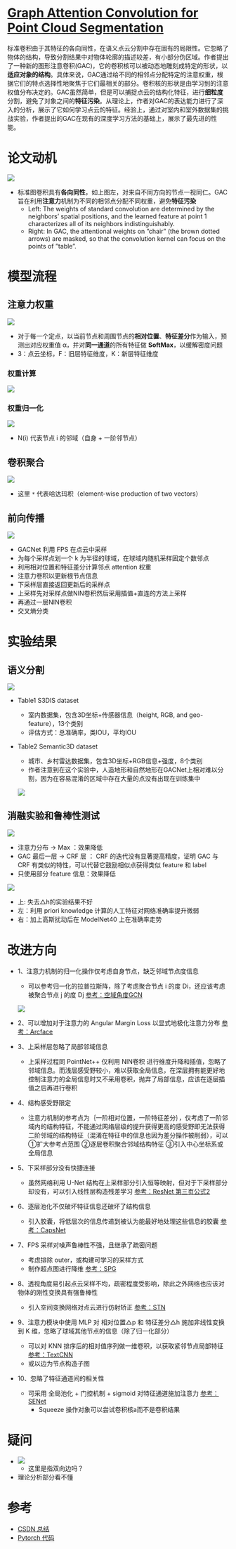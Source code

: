 # [Graph Attention Convolution for Point Cloud Segmentation](https://engineering.purdue.edu/~jshan/publications/2018/Lei%20Wang%20Graph%20Attention%20Convolution%20for%20Point%20Cloud%20Segmentation%20CVPR2019.pdf)
  标准卷积由于其特征的各向同性，在语义点云分割中存在固有的局限性。它忽略了物体的结构，导致分割结果中对物体轮廓的描述较差，有小部分伪区域。作者提出了一种新的图形注意卷积(GAC)，它的卷积核可以被动态地雕刻成特定的形状，以**适应对象的结构**。具体来说，GAC通过给不同的相邻点分配特定的注意权重，根据它们的特点选择性地聚焦于它们最相关的部分。卷积核的形状是由学习到的注意权值分布决定的。GAC虽然简单，但是可以捕捉点云的结构化特征，进行**细粒度**分割，避免了对象之间的**特征污染**。从理论上，作者对GAC的表达能力进行了深入的分析，展示了它如何学习点云的特征。经验上，通过对室内和室外数据集的挑战实验，作者提出的GAC在现有的深度学习方法的基础上，展示了最先进的性能。
# 论文动机
![](问题.png)
- 标准图卷积具有**各向同性**，如上图左，对来自不同方向的节点一视同仁。GAC 旨在利用**注意力**机制为不同的相邻点分配不同权重，避免**特征污染**
  - Left: The weights of standard convolution are determined by the neighbors’ spatial positions, and the learned feature at point 1 characterizes all of its neighbors indistinguishably.
  - Right: In GAC, the attentional weights on ”chair” (the brown dotted arrows) are masked, so that the convolution kernel can focus on the points of ”table”.

# 模型流程
## 注意力权重
![](注意力.png)

- 对于每一个定点，以当前节点和周围节点的**相对位置**、**特征差分**作为输入，预测出对应权重值 α，并对**同一通道**的所有特征做 **SoftMax**，以缓解密度问题
- 3：点云坐标，F：旧层特征维度，K：新层特征维度
### 权重计算
![](注意力公式.png)
### 权重归一化
![](注意力归一化.png)

- N(i) 代表节点 i 的邻域（自身 + 一阶邻节点）
## 卷积聚合
![](注意力卷积.png)

- 这里 `*` 代表哈达玛积（element-wise production of two vectors）
## 前向传播
![](模型.png)

- GACNet 利用 FPS 在点云中采样
- 为每个采样点划一个 k 为半径的球域，在球域内随机采样固定个数邻点
- 利用相对位置和特征差分计算邻点 attention 权重
- 注意力卷积以更新根节点信息
- 下采样层直接返回更新后的采样点
- 上采样先对采样点做NIN卷积然后采用插值+直连的方法上采样
- 再通过一层NIN卷积
- 交叉熵分类

# 实验结果
## 语义分割
![](实验1.png)
- Table1 S3DIS dataset
  - 室内数据集，包含3D坐标+传感器信息（height, RGB, and geo-feature），13个类别
  - 评估方式：总准确率，类IOU，平均IOU
- Table2 Semantic3D dataset
  - 城市、乡村雷达数据集，包含3D坐标+RGB信息+强度，8个类别
  - 作者注意到在这个实验中，人造地形和自然地形在GACNet上相对难以分割，因为在容易混淆的区域中存在大量的点没有出现在训练集中
  
  ![](混淆区域.png)

## 消融实验和鲁棒性测试
![](实验2.png)
- 注意力分布 → Max ：效果降低
- GAC 最后一层 → CRF 层 ： CRF 的迭代没有显著提高精度，证明 GAC 与 CRF 有类似的特性，可以代替它鼓励相似点获得类似 feature 和 label
- 只使用部分 feature 信息：效果降低

![](实验3.png)
- 上: 失去△h的实验结果不好
- 左：利用 priori knowledge 计算的人工特征对网络准确率提升微弱
- 右：加上高斯扰动后在 ModelNet40 上在准确率走势

# 改进方向
- 1、注意力机制的归一化操作仅考虑自身节点，缺乏邻域节点度信息
  - 可以参考归一化的拉普拉斯阵，除了考虑聚合节点 i 的度 Di，还应该考虑被聚合节点 j 的度 Dj [参考：空域角度GCN](https://www.zhihu.com/question/54504471/answer/611222866)
  
  ![](对称归一化.png)

- 2、可以增加对于注意力的 Angular Margin Loss 以显式地极化注意力分布 [参考：Arcface](https://blog.csdn.net/Wuzebiao2016/article/details/81839452)
- 3、上采样层忽略了局部邻域信息
  - 上采样过程同 PointNet++ 仅利用 NIN卷积 进行维度升降和插值，忽略了邻域信息。而浅层感受野较小，难以获取全局信息，在深层拥有能更好地控制注意力的全局信息时又不采用卷积，抛弃了局部信息，应该在逐层插值之后再进行卷积
- 4、结构感受野限定
  - 注意力机制的参考点为｛一阶相对位置，一阶特征差分｝，仅考虑了一阶邻域内的结构特征，不能通过网络层级的提升获得更高的感受野即无法获得二阶邻域的结构特征（混淆在特征中的信息也因为差分操作被削弱），可以 ①扩大参考点范围 ②逐层卷积聚合邻域结构特征 ③引入中心坐标系或全局信息
- 5、下采样部分没有快捷连接
  - 虽然网络利用 U-Net 结构在上采样部分引入恒等映射，但对于下采样部分却没有，可以引入线性层构造残差学习 [参考：ResNet 第三页公式2](https://arxiv.org/pdf/1512.03385.pdf)
- 6、逐层池化不仅破坏特征信息还破坏了结构信息
  - 引入胶囊，将低层次的信息传递到被认为能最好地处理这些信息的胶囊 [参考：CapsNet](https://baijiahao.baidu.com/s?id=1622872284216471702&wfr=spider&for=pc)
- 7、FPS 采样对噪声鲁棒性不强，且继承了疏密问题
  - 考虑排除 outer，或构建可学习的采样方式
  - 制作超点图进行降维 [参考：SPG](http://www.sohu.com/a/247222177_715754)
- 8、透视角度易引起点云采样不均，疏密程度受影响，除此之外网络也应该对物体的刚性变换具有强鲁棒性
  - 引入空间变换网络对点云进行仿射矫正 [参考：STN](https://www.baidu.com/link?url=noWevhNKsUMfL7RispH0p6tT7J-8lF8ipCSFu74Gwr2H9RlSJEe0pP0ObYiCSpYRh2P3JXWFtnyldifrbdNWJPn10A8bgvrcJdhFKdBnr3y&wd=&eqid=8210883800000b8e000000035ceef5bd)
- 9、注意力模块中使用 MLP 对 相对位置△p 和 特征差分△h 施加非线性变换到 K 维，忽略了球域其他节点的信息（除了归一化部分）
  - 可以对 KNN 排序后的相对值序列做一维卷积，以获取紧邻节点局部特征 [参考：TextCNN](https://www.cnblogs.com/bymo/p/9675654.html)
  - 或以边为节点构造子图
- 10、忽略了特征通道间的相关性
  - 可采用 全局池化 + 门控机制 + sigmoid 对特征通道施加注意力 [参考：SENet](https://blog.csdn.net/wangkun1340378/article/details/79092001)
    - Squeeze 操作对象可以尝试卷积核a而不是卷积结果
# 疑问
- ![](疑问1.png)
  - 这里是指双向边吗？
- 理论分析部分看不懂

# 参考
- [CSDN 总结](https://blog.csdn.net/weixin_39373480/article/details/88856169)
- [Pytorch 代码](https://github.com/yanx27/GACNet/blob/master/model.py)
